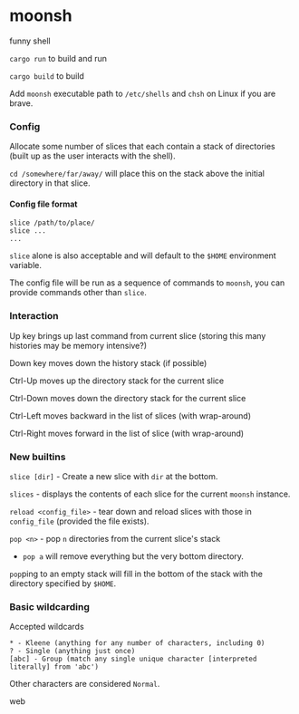 # moonsh

funny shell

`cargo run` to build and run

`cargo build` to build

Add `moonsh` executable path to `/etc/shells` and `chsh` on Linux if you are brave.

### Config

Allocate some number of slices that each contain a stack of directories (built up as the user interacts with the shell).

`cd /somewhere/far/away/` will place this on the stack above the initial directory in that slice.

#### Config file format

```
slice /path/to/place/
slice ...
...
```

`slice` alone is also acceptable and will default to the `$HOME` environment variable.

The config file will be run as a sequence of commands to `moonsh`, you can provide commands other than `slice`.

### Interaction

Up key brings up last command from current slice (storing this many histories may be memory intensive?)

Down key moves down the history stack (if possible)

Ctrl-Up moves up the directory stack for the current slice

Ctrl-Down moves down the directory stack for the current slice

Ctrl-Left moves backward in the list of slices (with wrap-around)

Ctrl-Right moves forward in the list of slice (with wrap-around)

### New builtins

`slice [dir]` - Create a new slice with `dir` at the bottom.

`slices` - displays the contents of each slice for the current `moonsh` instance.

`reload <config_file>` - tear down and reload slices with those in `config_file` (provided the file exists).

`pop <n>` - pop `n` directories from the current slice's stack

- `pop a` will remove everything but the very bottom directory.

`pop`ping to an empty stack will fill in the bottom of the stack with the directory specified by `$HOME`.

### Basic wildcarding

Accepted wildcards

```
* - Kleene (anything for any number of characters, including 0)
? - Single (anything just once)
[abc] - Group (match any single unique character [interpreted literally] from 'abc')
```

Other characters are considered `Normal`.

web
